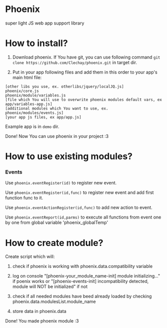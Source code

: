 # Phoenix

super light JS web app support library


# How to install?

1. Download phoenix. If You have git, you can use following command `git clone https://github.com/Clechay/phoenix.git` in target dir.

2. Put in your app following files and add them in this order to your app's main html file: 

```
[other libs you use, ex. otherlibs/jquery/localJQ.js]
phoenix/core.js
phoenix/module/variables.js
[file which You will use to overwrite phoenix modules default vars, ex app/variables-app.js]
[additional modules which You want to use, ex. phoenix/modules/events.js]
[your app js files, ex app/app.js]
```

Example app is in `demo` dir.

Done! Now You can use phoenix in your project :3

# How to use existing modules?

### Events

Use `phoenix.eventRegister(id)` to register new event.

Use `phoenix.eventRegister(id,func)` to register new event and add first function func to it.

Use `phoenix.eventActionRegister(id,func)` to add new action to event.

Use `phoenix.eventReport(id,parms)` to execute all functions from event one by one from global variable 'phoenix_globalTemp'

# How to create module?

Create script which will:

1. check if phoenix is working with phoenix.data.compatibility variable

2. log on console "[phoenix-your_module_name-init] module initializing..." if poenix works or "[phoenix-events-init] incompatibility detected, module will NOT be initialized" if not

3. check if all needed modules have beed already loaded by checking phoenix.data.modulesList.module_name

4. store data in phoenix.data

Done! You made phoenix module :3
